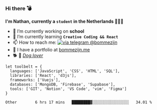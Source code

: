 ### Hi there 💣

**I'm Nathan, currently a `student` in the Netherlands 👨🏻‍🎓**
- 🔭 I’m currently working on **school**
- 🌱 I’m currently learning **`Creative Coding && React`**
- 📫 How to reach me: [![via telegram @bommezijn](https://shields.io/badge/@bommezijn-blue?logo=telegram&style=flat&color=21202F&labelColor=21202F)](https://t.me/bommezijn)
- 💼 I have a portfolio at [bommezijn.me](https://www.bommezijn.me/)
- 🐕 📸  *[Dog lover](https://cln.sh/mvm25T)*
```JS
let toolbelt = {
  languages: ['JavaScript', 'CSS', 'HTML', 'SQL'],
  libraries: ['React', 'd3js'],
  frameworks: ['Vuejs'],
  databases: ['MongoDB, 'Firebase', 'Supabase'],
  tools: ['GIT', 'Notion', 'VS Code', 'vim', 'Figma']
} 

```

<!--START_SECTION:waka-->

```text
Other        6 hrs 17 mins   ████████▓░░░░░░░░░░░░░░░░   34.01 %
```

<!--END_SECTION:waka-->



<!--
**bommezijn/bommezijn** is a ✨ _special_ ✨ repository because its `README.md` (this file) appears on your GitHub profile.

Here are some ideas to get you started:

- c I’m currently working on ...
- 🌱 I’m currently learning ...
- 👯 I’m looking to collaborate on ...
- 🤔 I’m looking for help with ...
- 💬 Ask me about ...
- 📫 How to reach me: ...
- 😄 Pronouns: ...
- ⚡ Fun fact: ...
-->
